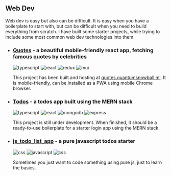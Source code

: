 ## Web Dev

Web dev is easy but also can be difficult. It is easy when you have a boilerplate to start with, but can be difficult when you need to build everything from scratch. I have built some starter projects, while trying to include some most common web dev technologies into them.

- ### [Quotes](https://github.com/quantumsnowball/quotes.quantumsnowball) - a beautiful mobile-friendly react app, fetching famous quotes by celebrities 
  ![typescript](https://img.shields.io/badge/typescript-white?logo=typescript) ![react](https://img.shields.io/badge/react-white?logo=react) ![redux](https://img.shields.io/badge/redux-white?logo=redux&logoColor=black) ![mui](https://img.shields.io/badge/mui-white?logo=mui)
  
  This project has been built and hosting at [quotes.quantumsnowball.ml](https://quotes.quantumsnowball.ml/). It is mobile-friendly, can be installed as a PWA using mobile Chrome browser.

- ### [Todos](https://github.com/quantumsnowball/todos-domain) - a todos app built using the MERN stack 
  ![typescript](https://img.shields.io/badge/typescript-white?logo=typescript) ![react](https://img.shields.io/badge/react-white?logo=react) ![mongodb](https://img.shields.io/badge/mongodb-white?logo=mongodb) ![express](https://img.shields.io/badge/express-white?logo=express&logoColor=black)
  
  This project is still under development. When finished, it should be a ready-to-use boilerplate for a starter login app using the MERN stack.

- ### [js_todo_list_app](https://github.com/quantumsnowball/js_todo_list_app) - a pure javascript todos starter
  ![css](https://img.shields.io/badge/html5-white?logo=html5) ![javascript](https://img.shields.io/badge/javascript-white?logo=javascript) ![css](https://img.shields.io/badge/css-white?logo=css3&logoColor=blue)

  Sometimes you just want to code something using pure js, just to learn the basics.


